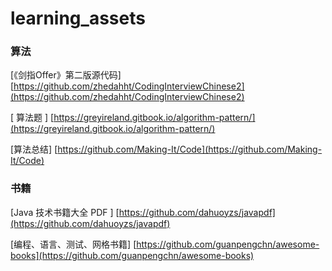 # learning_assets

### 算法

[《剑指Offer》第二版源代码] [https://github.com/zhedahht/CodingInterviewChinese2](https://github.com/zhedahht/CodingInterviewChinese2)

[ 算法题 ] [https://greyireland.gitbook.io/algorithm-pattern/](https://greyireland.gitbook.io/algorithm-pattern/)

[算法总结] [https://github.com/Making-It/Code](https://github.com/Making-It/Code)



### 书籍

[Java 技术书籍大全 PDF ] [https://github.com/dahuoyzs/javapdf](https://github.com/dahuoyzs/javapdf)

[编程、语言、测试、网格书籍]  [https://github.com/guanpengchn/awesome-books](https://github.com/guanpengchn/awesome-books)